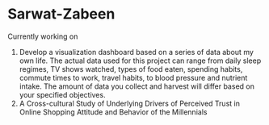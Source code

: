 # Sarwat-Zabeen

Currently working on

1. Develop a visualization dashboard based on a series of data about my own life. The actual data used for this project can range from daily sleep regimes, TV shows watched, types of food eaten, spending habits, commute times to work, travel habits, to blood pressure and nutrient intake. The amount of data you collect and harvest will differ based on your specified objectives.
2. A Cross-cultural Study of Underlying Drivers of Perceived Trust in Online Shopping Attitude and Behavior of the Millennials
